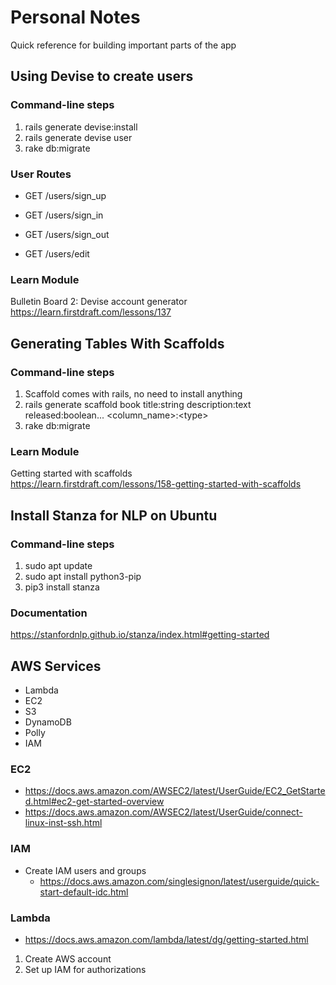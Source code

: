 # Personal Notes
Quick reference for building important parts of the app

## Using Devise to create users

### Command-line steps
1) rails generate devise:install
2) rails generate devise user
3) rake db:migrate

### User Routes
* GET /users/sign_up

* GET /users/sign_in

* GET /users/sign_out

* GET /users/edit

### Learn Module
Bulletin Board 2: Devise account generator <br>
https://learn.firstdraft.com/lessons/137

## Generating Tables With Scaffolds

### Command-line steps

1) Scaffold comes with rails, no need to install anything
2) rails generate scaffold book title:string description:text released:boolean... \<column_name\>:\<type\>
3) rake db:migrate

### Learn Module
Getting started with scaffolds <br>
https://learn.firstdraft.com/lessons/158-getting-started-with-scaffolds


## Install Stanza for NLP on Ubuntu

### Command-line steps
1) sudo apt update
1) sudo apt install python3-pip
3) pip3 install stanza

### Documentation
https://stanfordnlp.github.io/stanza/index.html#getting-started

## AWS Services

* Lambda
* EC2
* S3
* DynamoDB
* Polly
* IAM

### EC2
* https://docs.aws.amazon.com/AWSEC2/latest/UserGuide/EC2_GetStarted.html#ec2-get-started-overview
* https://docs.aws.amazon.com/AWSEC2/latest/UserGuide/connect-linux-inst-ssh.html

### IAM
* Create IAM users and groups
  - https://docs.aws.amazon.com/singlesignon/latest/userguide/quick-start-default-idc.html

### Lambda
* https://docs.aws.amazon.com/lambda/latest/dg/getting-started.html

1) Create AWS account
2) Set up IAM for authorizations
